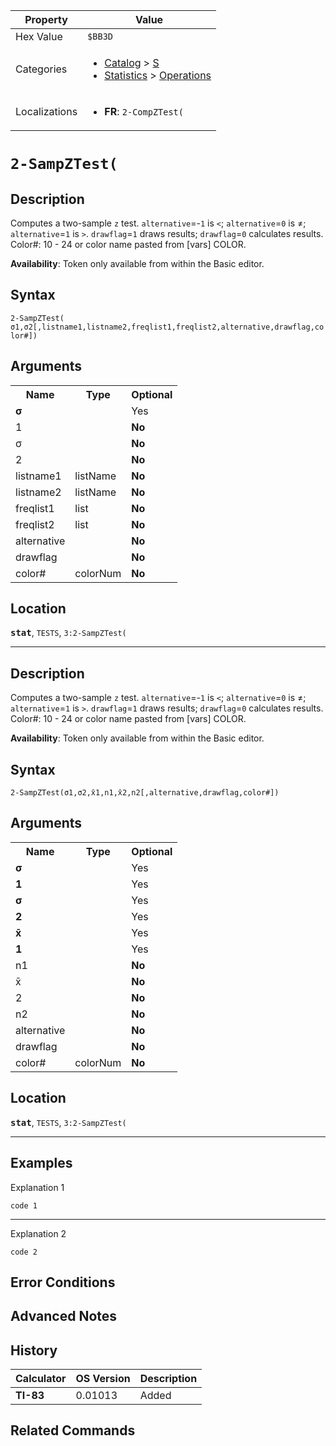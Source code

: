 | Property      | Value |
|---------------|-------|
| Hex Value     | `$BB3D`|
| Categories    | <ul><li>[Catalog](<../categories/Catalog.md>) > [S](<../categories/Catalog.md#S>)</li><li>[Statistics](<../categories/Statistics.md>) > [Operations](<../categories/Statistics.md#Operations>)</li></ul> |
| Localizations | <ul><li><b>FR</b>: `2-CompZTest(`</li></ul> |

# `2-SampZTest(`

## Description
Computes a two-sample `z` test. `alternative`=-`1` is `<`; `alternative`=`0` is ≠; `alternative`=`1` is `>`. `drawflag`=`1` draws results; `drawflag`=`0` calculates results.
Color#: 10 - 24 or color name pasted from [vars] COLOR.


<b>Availability</b>: Token only available from within the Basic editor.

## Syntax
`2-SampZTest( σ1,σ2[,listname1,listname2,freqlist1,freqlist2,alternative,drawflag,color#])`

## Arguments
<table>
<tr><th>Name</th><th>Type</th><th>Optional</th></tr>

<tr><td><b>σ</b></td><td></td><td>Yes</td></tr>

<tr><td>1</td><td></td><td><b>No</b></td></tr>

<tr><td>σ</td><td></td><td><b>No</b></td></tr>

<tr><td>2</td><td></td><td><b>No</b></td></tr>

<tr><td>listname1</td><td>listName</td><td><b>No</b></td></tr>

<tr><td>listname2</td><td>listName</td><td><b>No</b></td></tr>

<tr><td>freqlist1</td><td>list</td><td><b>No</b></td></tr>

<tr><td>freqlist2</td><td>list</td><td><b>No</b></td></tr>

<tr><td>alternative</td><td></td><td><b>No</b></td></tr>

<tr><td>drawflag</td><td></td><td><b>No</b></td></tr>

<tr><td>color#</td><td>colorNum</td><td><b>No</b></td></tr>

</table>

## Location
<tt><kbd><b>stat</b></kbd></tt>, `TESTS`, `3:2-SampZTest(`
<hr>

## Description
Computes a two-sample `z` test. `alternative`=-`1` is `<`; `alternative`=`0` is ≠; `alternative`=`1` is `>`. `drawflag`=`1` draws results; `drawflag`=`0` calculates results.
Color#: 10 - 24 or color name pasted from [vars] COLOR.


<b>Availability</b>: Token only available from within the Basic editor.

## Syntax
`2-SampZTest(σ1,σ2,x̄1,n1,x̄2,n2[,alternative,drawflag,color#])`

## Arguments
<table>
<tr><th>Name</th><th>Type</th><th>Optional</th></tr>

<tr><td><b>σ</b></td><td></td><td>Yes</td></tr>

<tr><td><b>1</b></td><td></td><td>Yes</td></tr>

<tr><td><b>σ</b></td><td></td><td>Yes</td></tr>

<tr><td><b>2</b></td><td></td><td>Yes</td></tr>

<tr><td><b>x̄</b></td><td></td><td>Yes</td></tr>

<tr><td><b>1</b></td><td></td><td>Yes</td></tr>

<tr><td>n1</td><td></td><td><b>No</b></td></tr>

<tr><td>x̄</td><td></td><td><b>No</b></td></tr>

<tr><td>2</td><td></td><td><b>No</b></td></tr>

<tr><td>n2</td><td></td><td><b>No</b></td></tr>

<tr><td>alternative</td><td></td><td><b>No</b></td></tr>

<tr><td>drawflag</td><td></td><td><b>No</b></td></tr>

<tr><td>color#</td><td>colorNum</td><td><b>No</b></td></tr>

</table>

## Location
<tt><kbd><b>stat</b></kbd></tt>, `TESTS`, `3:2-SampZTest(`
<hr>

## Examples

Explanation 1
```ti-basic
code 1
```
---
Explanation 2
```ti-basic
code 2
```

## Error Conditions


## Advanced Notes


## History
| Calculator | OS Version | Description |
|------------|------------|-------------|
| <b>TI-83</b> | 0.01013 | Added |

## Related Commands

